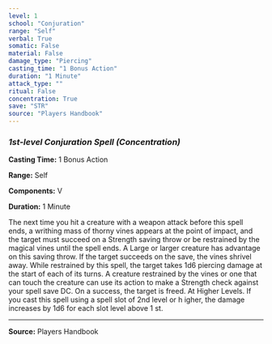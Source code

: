 ```yaml
---
level: 1
school: "Conjuration"
range: "Self"
verbal: True
somatic: False
material: False
damage_type: "Piercing"
casting_time: "1 Bonus Action"
duration: "1 Minute"
attack_type: ""
ritual: False
concentration: True
save: "STR"
source: "Players Handbook"
---
```


### *1st-level Conjuration Spell* *(Concentration)*

**Casting Time:** 1 Bonus Action

**Range:** Self

**Components:** V

**Duration:** 1 Minute

The next time you hit a creature with a weapon attack before this spell ends, a writhing mass of thorny vines appears at the point of impact, and the target must succeed on a Strength saving throw or be restrained by the magical vines until the spell ends. A Large or larger creature has advantage on this saving throw. If the target succeeds on the save, the vines shrivel away. While restrained by this spell, the target takes 1d6 piercing damage at the start of each of its turns. A creature restrained by the vines or one that can touch the creature can use its action to make a Strength check against your spell save DC. On a success, the target is freed. At Higher Levels. If you cast this spell using a spell slot of 2nd level or h igher, the damage increases by 1d6 for each slot level above 1 st.

---
**Source:** Players Handbook
